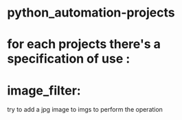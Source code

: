 # python_automation-projects

# for each projects there's a specification of use :

# image_filter:
try to add a jpg image to imgs to perform the operation